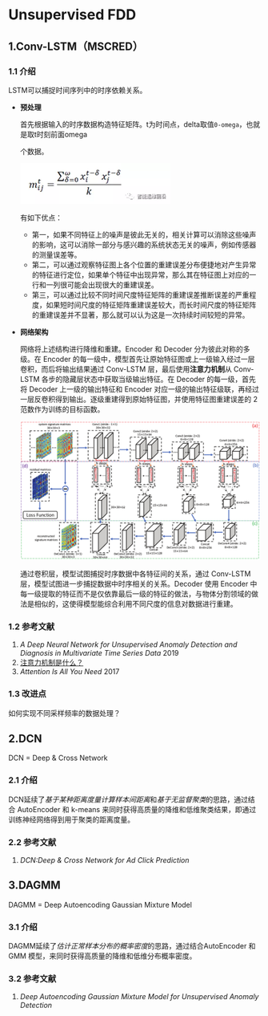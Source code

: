 # Unsupervised FDD

## 1.Conv-LSTM（MSCRED）

### 1.1 介绍

LSTM可以捕捉时间序列中的时序依赖关系。

* **预处理**

  首先根据输入的时序数据构造特征矩阵。t为时间点，delta取值`0-omega`，也就是取t时刻前面omega

  个数据。

  <img src="./img/preprocess_mscred.webp" width="300" alt="特征矩阵构造公式">

  有如下优点：

  - 第一，如果不同特征上的噪声是彼此无关的，相关计算可以消除这些噪声的影响，这可以消除一部分与感兴趣的系统状态无关的噪声，例如传感器的测量误差等。
  - 第二，可以通过观察特征图上各个位置的重建误差分布便捷地对产生异常的特征进行定位，如果单个特征中出现异常，那么其在特征图上对应的一行和一列很可能会出现很大的重建误差。
  - 第三，可以通过比较不同时间尺度特征矩阵的重建误差推断误差的严重程度，如果短时间尺度的特征矩阵重建误差较大，而长时间尺度的特征矩阵的重建误差并不显著，那么就可以认为这是一次持续时间较短的异常。

* **网络架构**

  网络将上述结构进行降维和重建。Encoder 和 Decoder 分为彼此对称的多级。在 Encoder 的每一级中，模型首先让原始特征图或上一级输入经过一层卷积，而后将输出结果通过 Conv-LSTM 层，最后使用**注意力机制**从 Conv-LSTM 各步的隐藏层状态中获取当级输出特征。在 Decoder 的每一级，首先将 Decoder 上一级的输出特征和 Encoder 对应一级的输出特征级联，再经过一层反卷积得到输出。逐级重建得到原始特征图，并使用特征图重建误差的 2 范数作为训练的目标函数。

  <img src="./img/mscred_arch.png" width="900" alt="网络架构">

  通过卷积层，模型试图捕捉时序数据中各特征间的关系，通过 Conv-LSTM 层，模型试图进一步捕捉数据中时序相关的关系。Decoder 使用 Encoder 中每一级提取的特征而不是仅依靠最后一级的特征的做法，与物体分割领域的做法是相似的，这使得模型能综合利用不同尺度的信息对数据进行重建。

### 1.2 参考文献

1. *A Deep Neural Network for Unsupervised Anomaly Detection and Diagnosis in Multivariate Time Series Data*  2019
2. [注意力机制是什么？](https://www.zhihu.com/question/304499365)
3. *Attention Is All You Need* 2017

### 1.3 改进点

如何实现不同采样频率的数据处理？

## 2.DCN

DCN = Deep & Cross Network

### 2.1 介绍

DCN延续了*基于某种距离度量计算样本间距离*和*基于无监督聚类*的思路，通过结合 AutoEncoder 和 k-means 来同时获得高质量的降维和低维聚类结果，即通过训练神经网络得到用于聚类的距离度量。

### 2.2 参考文献

1. *DCN:Deep & Cross Network for Ad Click Prediction*

## 3.DAGMM

DAGMM = Deep Autoencoding Gaussian Mixture Model

### 3.1 介绍

DAGMM延续了*估计正常样本分布的概率密度*的思路，通过结合AutoEncoder 和 GMM 模型，来同时获得高质量的降维和低维分布概率密度。

### 3.2 参考文献

1. *Deep Autoencoding Gaussian Mixture Model for Unsupervised Anomaly Detection*